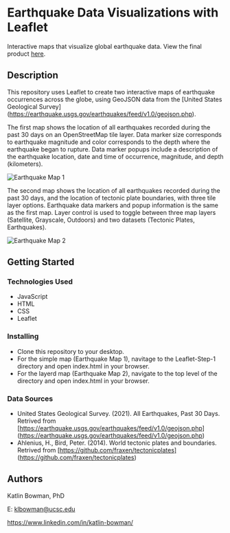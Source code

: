 # Earthquake Data Visualizations with Leaflet 

Interactive maps that visualize global earthquake data. View the final product [here](https://klbowman.github.io/leaflet-challenge/).

## Description

This repository uses Leaflet to create two interactive maps of earthquake occurrences across the globe, using GeoJSON data from the [United States Geological Survey] (https://earthquake.usgs.gov/earthquakes/feed/v1.0/geojson.php). 

The first map shows the location of all earthquakes recorded during the past 30 days on an OpenStreetMap tile layer. Data marker size corresponds to earthquake magnitude and color corresponds to the depth where the earthquake began to rupture. Data marker popups include a description of the earthquake location, date and time of occurrence, magnitude, and depth (kilometers). 

![Earthquake Map 1](https://user-images.githubusercontent.com/74067302/143719607-27c9ff5a-e221-46f0-a037-212cf2838d9e.png)

The second map shows the location of all earthquakes recorded during the past 30 days, and the location of tectonic plate boundaries, with three tile layer options. Earthquake data markers and popup information is the same as the first map. Layer control is used to toggle between three map layers (Satellite, Grayscale, Outdoors) and two datasets (Tectonic Plates, Earthquakes).

![Earthquake Map 2](https://user-images.githubusercontent.com/74067302/143719624-f43ff691-9bcf-4f0c-a45a-d5f5ce235fd7.png)

## Getting Started

### Technologies Used 

* JavaScript
* HTML
* CSS
* Leaflet

### Installing

* Clone this repository to your desktop.
* For the simple map (Earthquake Map 1), navitage to the Leaflet-Step-1 directory and open index.html in your browser.
* For the layerd map (Earthquake Map 2), navigate to the top level of the directory and open index.html in your browser.

### Data Sources

* United States Geological Survey. (2021). All Earthquakes, Past 30 Days. Retrived from [https://earthquake.usgs.gov/earthquakes/feed/v1.0/geojson.php] (https://earthquake.usgs.gov/earthquakes/feed/v1.0/geojson.php)
* Ahlenius, H., Bird, Peter. (2014). World tectonic plates and boundaries. Retrived from [https://github.com/fraxen/tectonicplates] (https://github.com/fraxen/tectonicplates)

## Authors

Katlin Bowman, PhD

E: klbowman@ucsc.edu

https://www.linkedin.com/in/katlin-bowman/


